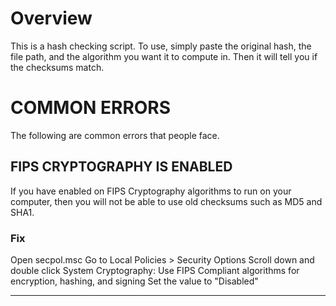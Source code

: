 # Overview
This is a hash checking script. To use, simply paste the original hash, the file path, and the algorithm you want it to compute in. Then it will tell you if the checksums match.

# COMMON ERRORS
The following are common errors that people face.


## FIPS CRYPTOGRAPHY IS ENABLED
If you have enabled on FIPS Cryptography algorithms to run on your computer, then you will not be able to use old checksums such as MD5 and SHA1. 
### Fix
Open secpol.msc
Go to Local Policies > Security Options
Scroll down and double click System Cryptography: Use FIPS Compliant algorithms for encryption, hashing, and signing
Set the value to "Disabled"

---------------------------------------------------------------------------------------------------------------------------------------------------------------------
